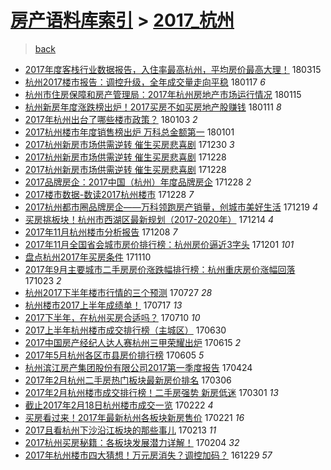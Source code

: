 [房产语料库索引](../../README.md)  > [2017_杭州](2017_杭州.md)
====
> [back](../README.md)

- [2017年度客栈行业数据报告，入住率最高杭州，平均房价最高大理！](http://jkwz.applinzi.com/ittc/7080765148321285131.html#2017%E5%B9%B4%E5%BA%A6%E5%AE%A2%E6%A0%88%E8%A1%8C%E4%B8%9A%E6%95%B0%E6%8D%AE%E6%8A%A5%E5%91%8A%EF%BC%8C%E5%85%A5%E4%BD%8F%E7%8E%87%E6%9C%80%E9%AB%98%E6%9D%AD%E5%B7%9E%EF%BC%8C%E5%B9%B3%E5%9D%87%E6%88%BF%E4%BB%B7%E6%9C%80%E9%AB%98%E5%A4%A7%E7%90%86%EF%BC%81) 180315  
- [杭州2017楼市报告：调控升级，全年成交量走向平稳](http://jkwz.applinzi.com/ittc/7059507381136786448.html#%E6%9D%AD%E5%B7%9E2017%E6%A5%BC%E5%B8%82%E6%8A%A5%E5%91%8A%EF%BC%9A%E8%B0%83%E6%8E%A7%E5%8D%87%E7%BA%A7%EF%BC%8C%E5%85%A8%E5%B9%B4%E6%88%90%E4%BA%A4%E9%87%8F%E8%B5%B0%E5%90%91%E5%B9%B3%E7%A8%B3) 180117 *6* 
- [杭州市住房保障和房产管理局：2017年杭州房地产市场运行情况](http://jkwz.applinzi.com/ittc/7058746400571917318.html#%E6%9D%AD%E5%B7%9E%E5%B8%82%E4%BD%8F%E6%88%BF%E4%BF%9D%E9%9A%9C%E5%92%8C%E6%88%BF%E4%BA%A7%E7%AE%A1%E7%90%86%E5%B1%80%EF%BC%9A2017%E5%B9%B4%E6%9D%AD%E5%B7%9E%E6%88%BF%E5%9C%B0%E4%BA%A7%E5%B8%82%E5%9C%BA%E8%BF%90%E8%A1%8C%E6%83%85%E5%86%B5) 180115  
- [杭州新房年度涨跌榜出炉！2017买房不如买房地产股赚钱](http://jkwz.applinzi.com/ittc/7057243112458421265.html#%E6%9D%AD%E5%B7%9E%E6%96%B0%E6%88%BF%E5%B9%B4%E5%BA%A6%E6%B6%A8%E8%B7%8C%E6%A6%9C%E5%87%BA%E7%82%89%EF%BC%812017%E4%B9%B0%E6%88%BF%E4%B8%8D%E5%A6%82%E4%B9%B0%E6%88%BF%E5%9C%B0%E4%BA%A7%E8%82%A1%E8%B5%9A%E9%92%B1) 180111 *8* 
- [2017年杭州出台了哪些楼市政策？](http://jkwz.applinzi.com/ittc/7054371624034239494.html#2017%E5%B9%B4%E6%9D%AD%E5%B7%9E%E5%87%BA%E5%8F%B0%E4%BA%86%E5%93%AA%E4%BA%9B%E6%A5%BC%E5%B8%82%E6%94%BF%E7%AD%96%EF%BC%9F) 180103 *2* 
- [2017杭州楼市年度销售榜出炉 万科总金额第一](http://jkwz.applinzi.com/ittc/7053590578682397703.html#2017%E6%9D%AD%E5%B7%9E%E6%A5%BC%E5%B8%82%E5%B9%B4%E5%BA%A6%E9%94%80%E5%94%AE%E6%A6%9C%E5%87%BA%E7%82%89+%E4%B8%87%E7%A7%91%E6%80%BB%E9%87%91%E9%A2%9D%E7%AC%AC%E4%B8%80) 180101  
- [2017杭州新房市场供需逆转 催生买房悲喜剧](http://jkwz.applinzi.com/ittc/7052932535443522576.html#2017%E6%9D%AD%E5%B7%9E%E6%96%B0%E6%88%BF%E5%B8%82%E5%9C%BA%E4%BE%9B%E9%9C%80%E9%80%86%E8%BD%AC+%E5%82%AC%E7%94%9F%E4%B9%B0%E6%88%BF%E6%82%B2%E5%96%9C%E5%89%A7) 171230 *3* 
- [2017杭州新房市场供需逆转 催生买房悲喜剧](http://jkwz.applinzi.com/ittc/7052144923569030160.html#2017%E6%9D%AD%E5%B7%9E%E6%96%B0%E6%88%BF%E5%B8%82%E5%9C%BA%E4%BE%9B%E9%9C%80%E9%80%86%E8%BD%AC+%E5%82%AC%E7%94%9F%E4%B9%B0%E6%88%BF%E6%82%B2%E5%96%9C%E5%89%A7) 171228  
- [2017杭州新房市场供需逆转 催生买房悲喜剧](http://jkwz.applinzi.com/ittc/7052119892654818321.html#2017%E6%9D%AD%E5%B7%9E%E6%96%B0%E6%88%BF%E5%B8%82%E5%9C%BA%E4%BE%9B%E9%9C%80%E9%80%86%E8%BD%AC+%E5%82%AC%E7%94%9F%E4%B9%B0%E6%88%BF%E6%82%B2%E5%96%9C%E5%89%A7) 171228  
- [2017品牌房企：2017中国（杭州）年度品牌房企](http://jkwz.applinzi.com/ittc/7052095783124354065.html#2017%E5%93%81%E7%89%8C%E6%88%BF%E4%BC%81%EF%BC%9A2017%E4%B8%AD%E5%9B%BD%EF%BC%88%E6%9D%AD%E5%B7%9E%EF%BC%89%E5%B9%B4%E5%BA%A6%E5%93%81%E7%89%8C%E6%88%BF%E4%BC%81) 171228 *2* 
- [2017楼市数据-数读2017杭州楼市](http://jkwz.applinzi.com/ittc/7052086885608850449.html#2017%E6%A5%BC%E5%B8%82%E6%95%B0%E6%8D%AE-%E6%95%B0%E8%AF%BB2017%E6%9D%AD%E5%B7%9E%E6%A5%BC%E5%B8%82) 171228 *7* 
- [2017杭州都市圈品牌房企——万科领跑房产销量，创城市美好生活](http://jkwz.applinzi.com/ittc/7048777963556832273.html#2017%E6%9D%AD%E5%B7%9E%E9%83%BD%E5%B8%82%E5%9C%88%E5%93%81%E7%89%8C%E6%88%BF%E4%BC%81%E2%80%94%E2%80%94%E4%B8%87%E7%A7%91%E9%A2%86%E8%B7%91%E6%88%BF%E4%BA%A7%E9%94%80%E9%87%8F%EF%BC%8C%E5%88%9B%E5%9F%8E%E5%B8%82%E7%BE%8E%E5%A5%BD%E7%94%9F%E6%B4%BB) 171219 *4* 
- [买房挑板块！杭州市西湖区最新规划（2017-2020年）](http://jkwz.applinzi.com/ittc/7046975235360818192.html#%E4%B9%B0%E6%88%BF%E6%8C%91%E6%9D%BF%E5%9D%97%EF%BC%81%E6%9D%AD%E5%B7%9E%E5%B8%82%E8%A5%BF%E6%B9%96%E5%8C%BA%E6%9C%80%E6%96%B0%E8%A7%84%E5%88%92%EF%BC%882017-2020%E5%B9%B4%EF%BC%89) 171214 *4* 
- [2017年11月杭州楼市分析报告](http://jkwz.applinzi.com/ittc/7044610996310639632.html#2017%E5%B9%B411%E6%9C%88%E6%9D%AD%E5%B7%9E%E6%A5%BC%E5%B8%82%E5%88%86%E6%9E%90%E6%8A%A5%E5%91%8A) 171208 *7* 
- [2017年11月全国省会城市房价排行榜：杭州房价逼近3字头](http://jkwz.applinzi.com/ittc/7042155654960120848.html#2017%E5%B9%B411%E6%9C%88%E5%85%A8%E5%9B%BD%E7%9C%81%E4%BC%9A%E5%9F%8E%E5%B8%82%E6%88%BF%E4%BB%B7%E6%8E%92%E8%A1%8C%E6%A6%9C%EF%BC%9A%E6%9D%AD%E5%B7%9E%E6%88%BF%E4%BB%B7%E9%80%BC%E8%BF%913%E5%AD%97%E5%A4%B4) 171201 *101* 
- [盘点杭州2017年买房条件](http://jkwz.applinzi.com/ittc/7034273135958950929.html#%E7%9B%98%E7%82%B9%E6%9D%AD%E5%B7%9E2017%E5%B9%B4%E4%B9%B0%E6%88%BF%E6%9D%A1%E4%BB%B6) 171110  
- [2017年9月主要城市二手房房价涨跌幅排行榜：杭州重庆房价涨幅回落](http://jkwz.applinzi.com/ittc/7027656280276206608.html#2017%E5%B9%B49%E6%9C%88%E4%B8%BB%E8%A6%81%E5%9F%8E%E5%B8%82%E4%BA%8C%E6%89%8B%E6%88%BF%E6%88%BF%E4%BB%B7%E6%B6%A8%E8%B7%8C%E5%B9%85%E6%8E%92%E8%A1%8C%E6%A6%9C%EF%BC%9A%E6%9D%AD%E5%B7%9E%E9%87%8D%E5%BA%86%E6%88%BF%E4%BB%B7%E6%B6%A8%E5%B9%85%E5%9B%9E%E8%90%BD) 171023 *2* 
- [杭州2017下半年楼市行情的三个预测](http://jkwz.applinzi.com/ittc/6994912526910096401.html#%E6%9D%AD%E5%B7%9E2017%E4%B8%8B%E5%8D%8A%E5%B9%B4%E6%A5%BC%E5%B8%82%E8%A1%8C%E6%83%85%E7%9A%84%E4%B8%89%E4%B8%AA%E9%A2%84%E6%B5%8B) 170727 *28* 
- [杭州楼市2017上半年成绩单！](http://jkwz.applinzi.com/ittc/6991222882477540369.html#%E6%9D%AD%E5%B7%9E%E6%A5%BC%E5%B8%822017%E4%B8%8A%E5%8D%8A%E5%B9%B4%E6%88%90%E7%BB%A9%E5%8D%95%EF%BC%81) 170717 *13* 
- [2017下半年，在杭州买房合适吗？](http://jkwz.applinzi.com/ittc/6988667351464412165.html#2017%E4%B8%8B%E5%8D%8A%E5%B9%B4%EF%BC%8C%E5%9C%A8%E6%9D%AD%E5%B7%9E%E4%B9%B0%E6%88%BF%E5%90%88%E9%80%82%E5%90%97%EF%BC%9F) 170710 *10* 
- [2017上半年杭州楼市成交排行榜（主城区）](http://jkwz.applinzi.com/ittc/6985104390774850565.html#2017%E4%B8%8A%E5%8D%8A%E5%B9%B4%E6%9D%AD%E5%B7%9E%E6%A5%BC%E5%B8%82%E6%88%90%E4%BA%A4%E6%8E%92%E8%A1%8C%E6%A6%9C%EF%BC%88%E4%B8%BB%E5%9F%8E%E5%8C%BA%EF%BC%89) 170630  
- [2017中国房产经纪人达人赛杭州三甲荣耀出炉](http://jkwz.applinzi.com/ittc/6979423354334217221.html#2017%E4%B8%AD%E5%9B%BD%E6%88%BF%E4%BA%A7%E7%BB%8F%E7%BA%AA%E4%BA%BA%E8%BE%BE%E4%BA%BA%E8%B5%9B%E6%9D%AD%E5%B7%9E%E4%B8%89%E7%94%B2%E8%8D%A3%E8%80%80%E5%87%BA%E7%82%89) 170615 *2* 
- [2017年5月杭州各区市县房价排行榜](http://jkwz.applinzi.com/ittc/6975742723188327429.html#2017%E5%B9%B45%E6%9C%88%E6%9D%AD%E5%B7%9E%E5%90%84%E5%8C%BA%E5%B8%82%E5%8E%BF%E6%88%BF%E4%BB%B7%E6%8E%92%E8%A1%8C%E6%A6%9C) 170605 *5* 
- [杭州滨江房产集团股份有限公司2017第一季度报告](http://jkwz.applinzi.com/ittc/6959949621718680580.html#%E6%9D%AD%E5%B7%9E%E6%BB%A8%E6%B1%9F%E6%88%BF%E4%BA%A7%E9%9B%86%E5%9B%A2%E8%82%A1%E4%BB%BD%E6%9C%89%E9%99%90%E5%85%AC%E5%8F%B82017%E7%AC%AC%E4%B8%80%E5%AD%A3%E5%BA%A6%E6%8A%A5%E5%91%8A) 170424  
- [2017年2月杭州二手房热门板块最新房价排名](http://jkwz.applinzi.com/ittc/6941937944242947076.html#2017%E5%B9%B42%E6%9C%88%E6%9D%AD%E5%B7%9E%E4%BA%8C%E6%89%8B%E6%88%BF%E7%83%AD%E9%97%A8%E6%9D%BF%E5%9D%97%E6%9C%80%E6%96%B0%E6%88%BF%E4%BB%B7%E6%8E%92%E5%90%8D) 170306  
- [2017年2月杭州楼市成交排行榜！二手房强势 新房低迷](http://jkwz.applinzi.com/ittc/6940007684442162181.html#2017%E5%B9%B42%E6%9C%88%E6%9D%AD%E5%B7%9E%E6%A5%BC%E5%B8%82%E6%88%90%E4%BA%A4%E6%8E%92%E8%A1%8C%E6%A6%9C%EF%BC%81%E4%BA%8C%E6%89%8B%E6%88%BF%E5%BC%BA%E5%8A%BF+%E6%96%B0%E6%88%BF%E4%BD%8E%E8%BF%B7) 170301 *13* 
- [截止2017年2月18日杭州楼市成交一览](http://jkwz.applinzi.com/ittc/6937514786316354564.html#%E6%88%AA%E6%AD%A22017%E5%B9%B42%E6%9C%8818%E6%97%A5%E6%9D%AD%E5%B7%9E%E6%A5%BC%E5%B8%82%E6%88%90%E4%BA%A4%E4%B8%80%E8%A7%88) 170222 *4* 
- [买房看过来！2017年最新杭州各板块新房售价](http://jkwz.applinzi.com/ittc/6937036255442502661.html#%E4%B9%B0%E6%88%BF%E7%9C%8B%E8%BF%87%E6%9D%A5%EF%BC%812017%E5%B9%B4%E6%9C%80%E6%96%B0%E6%9D%AD%E5%B7%9E%E5%90%84%E6%9D%BF%E5%9D%97%E6%96%B0%E6%88%BF%E5%94%AE%E4%BB%B7) 170221 *16* 
- [2017且看杭州下沙沿江板块的那些事儿](http://jkwz.applinzi.com/ittc/6932769398338356228.html#2017%E4%B8%94%E7%9C%8B%E6%9D%AD%E5%B7%9E%E4%B8%8B%E6%B2%99%E6%B2%BF%E6%B1%9F%E6%9D%BF%E5%9D%97%E7%9A%84%E9%82%A3%E4%BA%9B%E4%BA%8B%E5%84%BF) 170213 *11* 
- [2017杭州买房秘籍：各板块发展潜力详解！](http://jkwz.applinzi.com/ittc/6930736589117588485.html#2017%E6%9D%AD%E5%B7%9E%E4%B9%B0%E6%88%BF%E7%A7%98%E7%B1%8D%EF%BC%9A%E5%90%84%E6%9D%BF%E5%9D%97%E5%8F%91%E5%B1%95%E6%BD%9C%E5%8A%9B%E8%AF%A6%E8%A7%A3%EF%BC%81) 170204 *32* 
- [2017年杭州楼市四大猜想！万元房消失？调控加码？](http://jkwz.applinzi.com/ittc/6916966858304783364.html#2017%E5%B9%B4%E6%9D%AD%E5%B7%9E%E6%A5%BC%E5%B8%82%E5%9B%9B%E5%A4%A7%E7%8C%9C%E6%83%B3%EF%BC%81%E4%B8%87%E5%85%83%E6%88%BF%E6%B6%88%E5%A4%B1%EF%BC%9F%E8%B0%83%E6%8E%A7%E5%8A%A0%E7%A0%81%EF%BC%9F) 161229 *57* 
